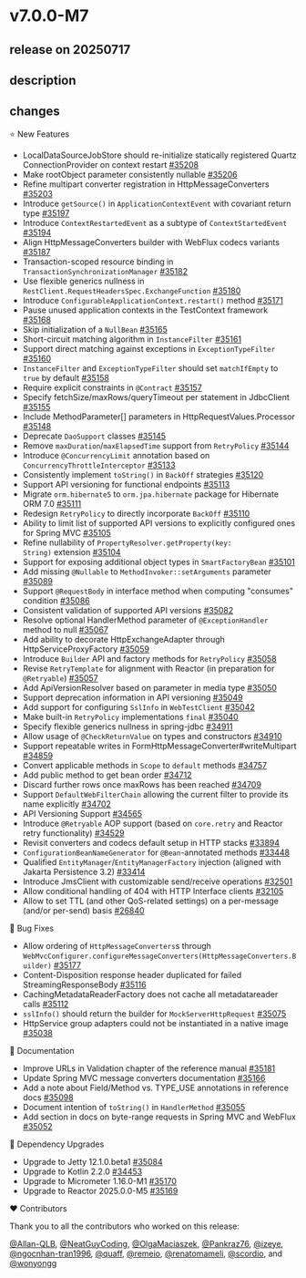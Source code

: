 # v7.0.0-M7

## release on 20250717
## description
## changes
⭐ New Features

* LocalDataSourceJobStore should re-initialize statically registered Quartz ConnectionProvider on context restart <a href="https://github.com/spring-projects/spring-framework/issues/35208" data-hovercard-type="issue" data-hovercard-url="/spring-projects/spring-framework/issues/35208/hovercard">#35208</a>
* Make rootObject parameter consistently nullable <a href="https://github.com/spring-projects/spring-framework/issues/35206" data-hovercard-type="issue" data-hovercard-url="/spring-projects/spring-framework/issues/35206/hovercard">#35206</a>
* Refine multipart converter registration in HttpMessageConverters <a href="https://github.com/spring-projects/spring-framework/issues/35203" data-hovercard-type="issue" data-hovercard-url="/spring-projects/spring-framework/issues/35203/hovercard">#35203</a>
* Introduce <code>getSource()</code> in <code>ApplicationContextEvent</code> with covariant return type <a href="https://github.com/spring-projects/spring-framework/issues/35197" data-hovercard-type="issue" data-hovercard-url="/spring-projects/spring-framework/issues/35197/hovercard">#35197</a>
* Introduce <code>ContextRestartedEvent</code> as a subtype of <code>ContextStartedEvent</code> <a href="https://github.com/spring-projects/spring-framework/issues/35194" data-hovercard-type="issue" data-hovercard-url="/spring-projects/spring-framework/issues/35194/hovercard">#35194</a>
* Align HttpMessageConverters builder with WebFlux codecs variants <a href="https://github.com/spring-projects/spring-framework/issues/35187" data-hovercard-type="issue" data-hovercard-url="/spring-projects/spring-framework/issues/35187/hovercard">#35187</a>
* Transaction-scoped resource binding in <code>TransactionSynchronizationManager</code> <a href="https://github.com/spring-projects/spring-framework/issues/35182" data-hovercard-type="issue" data-hovercard-url="/spring-projects/spring-framework/issues/35182/hovercard">#35182</a>
* Use flexible generics nullness in <code>RestClient.RequestHeadersSpec.ExchangeFunction</code> <a href="https://github.com/spring-projects/spring-framework/issues/35180" data-hovercard-type="issue" data-hovercard-url="/spring-projects/spring-framework/issues/35180/hovercard">#35180</a>
* Introduce <code>ConfigurableApplicationContext.restart()</code> method <a href="https://github.com/spring-projects/spring-framework/issues/35171" data-hovercard-type="issue" data-hovercard-url="/spring-projects/spring-framework/issues/35171/hovercard">#35171</a>
* Pause unused application contexts in the TestContext framework <a href="https://github.com/spring-projects/spring-framework/issues/35168" data-hovercard-type="issue" data-hovercard-url="/spring-projects/spring-framework/issues/35168/hovercard">#35168</a>
* Skip initialization of a <code>NullBean</code> <a href="https://github.com/spring-projects/spring-framework/issues/35165" data-hovercard-type="issue" data-hovercard-url="/spring-projects/spring-framework/issues/35165/hovercard">#35165</a>
* Short-circuit matching algorithm in <code>InstanceFilter</code> <a href="https://github.com/spring-projects/spring-framework/issues/35161" data-hovercard-type="issue" data-hovercard-url="/spring-projects/spring-framework/issues/35161/hovercard">#35161</a>
* Support direct matching against exceptions in <code>ExceptionTypeFilter</code> <a href="https://github.com/spring-projects/spring-framework/issues/35160" data-hovercard-type="issue" data-hovercard-url="/spring-projects/spring-framework/issues/35160/hovercard">#35160</a>
* <code>InstanceFilter</code> and <code>ExceptionTypeFilter</code> should set <code>matchIfEmpty</code> to <code>true</code> by default <a href="https://github.com/spring-projects/spring-framework/issues/35158" data-hovercard-type="issue" data-hovercard-url="/spring-projects/spring-framework/issues/35158/hovercard">#35158</a>
* Require explicit constraints in <code>@Contract</code> <a href="https://github.com/spring-projects/spring-framework/issues/35157" data-hovercard-type="issue" data-hovercard-url="/spring-projects/spring-framework/issues/35157/hovercard">#35157</a>
* Specify fetchSize/maxRows/queryTimeout per statement in JdbcClient <a href="https://github.com/spring-projects/spring-framework/issues/35155" data-hovercard-type="issue" data-hovercard-url="/spring-projects/spring-framework/issues/35155/hovercard">#35155</a>
* Include MethodParameter[] parameters in HttpRequestValues.Processor <a href="https://github.com/spring-projects/spring-framework/issues/35148" data-hovercard-type="issue" data-hovercard-url="/spring-projects/spring-framework/issues/35148/hovercard">#35148</a>
* Deprecate <code>DaoSupport</code> classes <a href="https://github.com/spring-projects/spring-framework/issues/35145" data-hovercard-type="issue" data-hovercard-url="/spring-projects/spring-framework/issues/35145/hovercard">#35145</a>
* Remove <code>maxDuration</code>/<code>maxElapsedTime</code> support from <code>RetryPolicy</code> <a href="https://github.com/spring-projects/spring-framework/issues/35144" data-hovercard-type="issue" data-hovercard-url="/spring-projects/spring-framework/issues/35144/hovercard">#35144</a>
* Introduce <code>@ConcurrencyLimit</code> annotation based on <code>ConcurrencyThrottleInterceptor</code> <a href="https://github.com/spring-projects/spring-framework/issues/35133" data-hovercard-type="issue" data-hovercard-url="/spring-projects/spring-framework/issues/35133/hovercard">#35133</a>
* Consistently implement <code>toString()</code> in <code>BackOff</code> strategies <a href="https://github.com/spring-projects/spring-framework/issues/35120" data-hovercard-type="issue" data-hovercard-url="/spring-projects/spring-framework/issues/35120/hovercard">#35120</a>
* Support API versioning for functional endpoints <a href="https://github.com/spring-projects/spring-framework/issues/35113" data-hovercard-type="issue" data-hovercard-url="/spring-projects/spring-framework/issues/35113/hovercard">#35113</a>
* Migrate <code>orm.hibernate5</code> to <code>orm.jpa.hibernate</code> package for Hibernate ORM 7.0 <a href="https://github.com/spring-projects/spring-framework/issues/35111" data-hovercard-type="issue" data-hovercard-url="/spring-projects/spring-framework/issues/35111/hovercard">#35111</a>
* Redesign <code>RetryPolicy</code> to directly incorporate <code>BackOff</code> <a href="https://github.com/spring-projects/spring-framework/issues/35110" data-hovercard-type="issue" data-hovercard-url="/spring-projects/spring-framework/issues/35110/hovercard">#35110</a>
* Ability to limit list of supported API versions to explicitly configured ones for Spring MVC <a href="https://github.com/spring-projects/spring-framework/issues/35105" data-hovercard-type="issue" data-hovercard-url="/spring-projects/spring-framework/issues/35105/hovercard">#35105</a>
* Refine nullability of <code>PropertyResolver.getProperty(key: String)</code> extension <a href="https://github.com/spring-projects/spring-framework/issues/35104" data-hovercard-type="issue" data-hovercard-url="/spring-projects/spring-framework/issues/35104/hovercard">#35104</a>
* Support for exposing additional object types in <code>SmartFactoryBean</code> <a href="https://github.com/spring-projects/spring-framework/issues/35101" data-hovercard-type="issue" data-hovercard-url="/spring-projects/spring-framework/issues/35101/hovercard">#35101</a>
* Add missing <code>@Nullable</code> to <code>MethodInvoker::setArguments</code> parameter <a href="https://github.com/spring-projects/spring-framework/pull/35089" data-hovercard-type="pull_request" data-hovercard-url="/spring-projects/spring-framework/pull/35089/hovercard">#35089</a>
* Support <code>@RequestBody</code> in interface method when computing "consumes" condition <a href="https://github.com/spring-projects/spring-framework/pull/35086" data-hovercard-type="pull_request" data-hovercard-url="/spring-projects/spring-framework/pull/35086/hovercard">#35086</a>
* Consistent validation of supported API versions <a href="https://github.com/spring-projects/spring-framework/issues/35082" data-hovercard-type="issue" data-hovercard-url="/spring-projects/spring-framework/issues/35082/hovercard">#35082</a>
* Resolve optional HandlerMethod parameter of <code>@ExceptionHandler</code> method to null <a href="https://github.com/spring-projects/spring-framework/issues/35067" data-hovercard-type="issue" data-hovercard-url="/spring-projects/spring-framework/issues/35067/hovercard">#35067</a>
* Add ability to decorate HttpExchangeAdapter through HttpServiceProxyFactory <a href="https://github.com/spring-projects/spring-framework/issues/35059" data-hovercard-type="issue" data-hovercard-url="/spring-projects/spring-framework/issues/35059/hovercard">#35059</a>
* Introduce <code>Builder</code> API and factory methods for <code>RetryPolicy</code> <a href="https://github.com/spring-projects/spring-framework/issues/35058" data-hovercard-type="issue" data-hovercard-url="/spring-projects/spring-framework/issues/35058/hovercard">#35058</a>
* Revise <code>RetryTemplate</code> for alignment with Reactor (in preparation for <code>@Retryable</code>) <a href="https://github.com/spring-projects/spring-framework/issues/35057" data-hovercard-type="issue" data-hovercard-url="/spring-projects/spring-framework/issues/35057/hovercard">#35057</a>
* Add ApiVersionResolver based on parameter in media type <a href="https://github.com/spring-projects/spring-framework/issues/35050" data-hovercard-type="issue" data-hovercard-url="/spring-projects/spring-framework/issues/35050/hovercard">#35050</a>
* Support deprecation information in API versioning <a href="https://github.com/spring-projects/spring-framework/issues/35049" data-hovercard-type="issue" data-hovercard-url="/spring-projects/spring-framework/issues/35049/hovercard">#35049</a>
* Add support for configuring <code>SslInfo</code> in <code>WebTestClient</code> <a href="https://github.com/spring-projects/spring-framework/issues/35042" data-hovercard-type="issue" data-hovercard-url="/spring-projects/spring-framework/issues/35042/hovercard">#35042</a>
* Make built-in <code>RetryPolicy</code> implementations <code>final</code> <a href="https://github.com/spring-projects/spring-framework/issues/35040" data-hovercard-type="issue" data-hovercard-url="/spring-projects/spring-framework/issues/35040/hovercard">#35040</a>
* Specify flexible generics nullness in spring-jdbc <a href="https://github.com/spring-projects/spring-framework/issues/34911" data-hovercard-type="issue" data-hovercard-url="/spring-projects/spring-framework/issues/34911/hovercard">#34911</a>
* Allow usage of <code>@CheckReturnValue</code> on types and constructors <a href="https://github.com/spring-projects/spring-framework/issues/34910" data-hovercard-type="issue" data-hovercard-url="/spring-projects/spring-framework/issues/34910/hovercard">#34910</a>
* Support repeatable writes in FormHttpMessageConverter#writeMultipart <a href="https://github.com/spring-projects/spring-framework/issues/34859" data-hovercard-type="issue" data-hovercard-url="/spring-projects/spring-framework/issues/34859/hovercard">#34859</a>
* Convert applicable methods in <code>Scope</code> to <code>default</code> methods <a href="https://github.com/spring-projects/spring-framework/pull/34757" data-hovercard-type="pull_request" data-hovercard-url="/spring-projects/spring-framework/pull/34757/hovercard">#34757</a>
* Add public method to get bean order <a href="https://github.com/spring-projects/spring-framework/issues/34712" data-hovercard-type="issue" data-hovercard-url="/spring-projects/spring-framework/issues/34712/hovercard">#34712</a>
* Discard further rows once maxRows has been reached <a href="https://github.com/spring-projects/spring-framework/pull/34709" data-hovercard-type="pull_request" data-hovercard-url="/spring-projects/spring-framework/pull/34709/hovercard">#34709</a>
* Support <code>DefaultWebFilterChain</code> allowing the current filter to provide its name explicitly <a href="https://github.com/spring-projects/spring-framework/issues/34702" data-hovercard-type="issue" data-hovercard-url="/spring-projects/spring-framework/issues/34702/hovercard">#34702</a>
* API Versioning Support <a href="https://github.com/spring-projects/spring-framework/issues/34565" data-hovercard-type="issue" data-hovercard-url="/spring-projects/spring-framework/issues/34565/hovercard">#34565</a>
* Introduce <code>@Retryable</code> AOP support (based on <code>core.retry</code> and Reactor retry functionality) <a href="https://github.com/spring-projects/spring-framework/issues/34529" data-hovercard-type="issue" data-hovercard-url="/spring-projects/spring-framework/issues/34529/hovercard">#34529</a>
* Revisit converters and codecs default setup in HTTP stacks <a href="https://github.com/spring-projects/spring-framework/issues/33894" data-hovercard-type="issue" data-hovercard-url="/spring-projects/spring-framework/issues/33894/hovercard">#33894</a>
* <code>ConfigurationBeanNameGenerator</code> for <code>@Bean</code>-annotated methods <a href="https://github.com/spring-projects/spring-framework/issues/33448" data-hovercard-type="issue" data-hovercard-url="/spring-projects/spring-framework/issues/33448/hovercard">#33448</a>
* Qualified <code>EntityManager</code>/<code>EntityManagerFactory</code> injection (aligned with Jakarta Persistence 3.2) <a href="https://github.com/spring-projects/spring-framework/issues/33414" data-hovercard-type="issue" data-hovercard-url="/spring-projects/spring-framework/issues/33414/hovercard">#33414</a>
* Introduce JmsClient with customizable send/receive operations <a href="https://github.com/spring-projects/spring-framework/issues/32501" data-hovercard-type="issue" data-hovercard-url="/spring-projects/spring-framework/issues/32501/hovercard">#32501</a>
* Allow conditional handling of 404 with HTTP Interface clients <a href="https://github.com/spring-projects/spring-framework/issues/32105" data-hovercard-type="issue" data-hovercard-url="/spring-projects/spring-framework/issues/32105/hovercard">#32105</a>
* Allow to set TTL (and other QoS-related settings) on a per-message (and/or per-send) basis <a href="https://github.com/spring-projects/spring-framework/issues/26840" data-hovercard-type="issue" data-hovercard-url="/spring-projects/spring-framework/issues/26840/hovercard">#26840</a>

🐞 Bug Fixes

* Allow ordering of <code>HttpMessageConverters</code>s through <code>WebMvcConfigurer.configureMessageConverters(HttpMessageConverters.Builder)</code> <a href="https://github.com/spring-projects/spring-framework/issues/35177" data-hovercard-type="issue" data-hovercard-url="/spring-projects/spring-framework/issues/35177/hovercard">#35177</a>
* Content-Disposition response header duplicated for failed StreamingResponseBody <a href="https://github.com/spring-projects/spring-framework/issues/35116" data-hovercard-type="issue" data-hovercard-url="/spring-projects/spring-framework/issues/35116/hovercard">#35116</a>
* CachingMetadataReaderFactory does not cache all metadatareader calls <a href="https://github.com/spring-projects/spring-framework/issues/35112" data-hovercard-type="issue" data-hovercard-url="/spring-projects/spring-framework/issues/35112/hovercard">#35112</a>
* <code>sslInfo()</code> should return the builder for <code>MockServerHttpRequest</code> <a href="https://github.com/spring-projects/spring-framework/issues/35075" data-hovercard-type="issue" data-hovercard-url="/spring-projects/spring-framework/issues/35075/hovercard">#35075</a>
* HttpService group adapters could not be instantiated in a native image <a href="https://github.com/spring-projects/spring-framework/pull/35038" data-hovercard-type="pull_request" data-hovercard-url="/spring-projects/spring-framework/pull/35038/hovercard">#35038</a>

📔 Documentation

* Improve URLs in Validation chapter of the reference manual <a href="https://github.com/spring-projects/spring-framework/issues/35181" data-hovercard-type="issue" data-hovercard-url="/spring-projects/spring-framework/issues/35181/hovercard">#35181</a>
* Update Spring MVC message converters documentation <a href="https://github.com/spring-projects/spring-framework/issues/35166" data-hovercard-type="issue" data-hovercard-url="/spring-projects/spring-framework/issues/35166/hovercard">#35166</a>
* Add a note about Field/Method vs. TYPE_USE annotations in reference docs <a href="https://github.com/spring-projects/spring-framework/issues/35098" data-hovercard-type="issue" data-hovercard-url="/spring-projects/spring-framework/issues/35098/hovercard">#35098</a>
* Document intention of <code>toString()</code> in <code>HandlerMethod</code> <a href="https://github.com/spring-projects/spring-framework/pull/35055" data-hovercard-type="pull_request" data-hovercard-url="/spring-projects/spring-framework/pull/35055/hovercard">#35055</a>
* Add section in docs on byte-range requests in Spring MVC and WebFlux <a href="https://github.com/spring-projects/spring-framework/issues/35052" data-hovercard-type="issue" data-hovercard-url="/spring-projects/spring-framework/issues/35052/hovercard">#35052</a>

🔨 Dependency Upgrades

* Upgrade to Jetty 12.1.0.beta1 <a href="https://github.com/spring-projects/spring-framework/issues/35084" data-hovercard-type="issue" data-hovercard-url="/spring-projects/spring-framework/issues/35084/hovercard">#35084</a>
* Upgrade to Kotlin 2.2.0 <a href="https://github.com/spring-projects/spring-framework/issues/34453" data-hovercard-type="issue" data-hovercard-url="/spring-projects/spring-framework/issues/34453/hovercard">#34453</a>
* Upgrade to Micrometer 1.16.0-M1 <a href="https://github.com/spring-projects/spring-framework/issues/35170" data-hovercard-type="issue" data-hovercard-url="/spring-projects/spring-framework/issues/35170/hovercard">#35170</a>
* Upgrade to Reactor 2025.0.0-M5 <a href="https://github.com/spring-projects/spring-framework/issues/35169" data-hovercard-type="issue" data-hovercard-url="/spring-projects/spring-framework/issues/35169/hovercard">#35169</a>

❤️ Contributors

Thank you to all the contributors who worked on this release:

<a class="user-mention notranslate" data-hovercard-type="user" data-hovercard-url="/users/Allan-QLB/hovercard" data-octo-click="hovercard-link-click" data-octo-dimensions="link_type:self" href="https://github.com/Allan-QLB">@Allan-QLB</a>, <a class="user-mention notranslate" data-hovercard-type="user" data-hovercard-url="/users/NeatGuyCoding/hovercard" data-octo-click="hovercard-link-click" data-octo-dimensions="link_type:self" href="https://github.com/NeatGuyCoding">@NeatGuyCoding</a>, <a class="user-mention notranslate" data-hovercard-type="user" data-hovercard-url="/users/OlgaMaciaszek/hovercard" data-octo-click="hovercard-link-click" data-octo-dimensions="link_type:self" href="https://github.com/OlgaMaciaszek">@OlgaMaciaszek</a>, <a class="user-mention notranslate" data-hovercard-type="user" data-hovercard-url="/users/Pankraz76/hovercard" data-octo-click="hovercard-link-click" data-octo-dimensions="link_type:self" href="https://github.com/Pankraz76">@Pankraz76</a>, <a class="user-mention notranslate" data-hovercard-type="user" data-hovercard-url="/users/izeye/hovercard" data-octo-click="hovercard-link-click" data-octo-dimensions="link_type:self" href="https://github.com/izeye">@izeye</a>, <a class="user-mention notranslate" data-hovercard-type="user" data-hovercard-url="/users/ngocnhan-tran1996/hovercard" data-octo-click="hovercard-link-click" data-octo-dimensions="link_type:self" href="https://github.com/ngocnhan-tran1996">@ngocnhan-tran1996</a>, <a class="user-mention notranslate" data-hovercard-type="user" data-hovercard-url="/users/quaff/hovercard" data-octo-click="hovercard-link-click" data-octo-dimensions="link_type:self" href="https://github.com/quaff">@quaff</a>, <a class="user-mention notranslate" data-hovercard-type="user" data-hovercard-url="/users/remeio/hovercard" data-octo-click="hovercard-link-click" data-octo-dimensions="link_type:self" href="https://github.com/remeio">@remeio</a>, <a class="user-mention notranslate" data-hovercard-type="user" data-hovercard-url="/users/renatomameli/hovercard" data-octo-click="hovercard-link-click" data-octo-dimensions="link_type:self" href="https://github.com/renatomameli">@renatomameli</a>, <a class="user-mention notranslate" data-hovercard-type="user" data-hovercard-url="/users/scordio/hovercard" data-octo-click="hovercard-link-click" data-octo-dimensions="link_type:self" href="https://github.com/scordio">@scordio</a>, and <a class="user-mention notranslate" data-hovercard-type="user" data-hovercard-url="/users/wonyongg/hovercard" data-octo-click="hovercard-link-click" data-octo-dimensions="link_type:self" href="https://github.com/wonyongg">@wonyongg</a>


